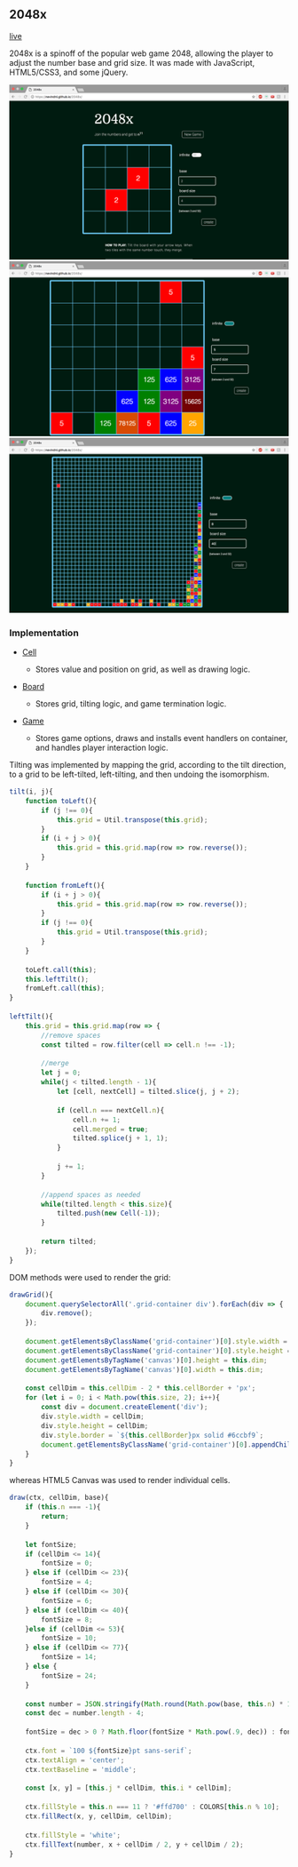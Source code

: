 ## 2048x

[live](https://nevindnl.github.io/2048x)

2048x is a spinoff of the popular web game 2048, allowing the player to adjust the number base and grid size. It was made with JavaScript, HTML5/CSS3, and some jQuery.

![image of splash](./screenshots/splash.png)
![image of 7](./screenshots/7.png)
![image of 40](./screenshots/40.png)

### Implementation
* [Cell][cell]
  * Stores value and position on grid, as well as drawing logic.
* [Board][board]
  * Stores grid, tilting logic, and game termination logic.
* [Game][game]
  * Stores game options, draws and installs event handlers on container, and handles player interaction logic.

  [cell]: ./lib/cell.js
  [board]: ./lib/board.js
  [game]: ./lib/game.js

Tilting was implemented by mapping the grid, according to the tilt direction, to a grid to be left-tilted, left-tilting, and then undoing the isomorphism.

```Javascript
tilt(i, j){
	function toLeft(){
		if (j !== 0){
			this.grid = Util.transpose(this.grid);
		}
		if (i + j > 0){
			this.grid = this.grid.map(row => row.reverse());
		}
	}

	function fromLeft(){
		if (i + j > 0){
			this.grid = this.grid.map(row => row.reverse());
		}
		if (j !== 0){
			this.grid = Util.transpose(this.grid);
		}
	}

	toLeft.call(this);
	this.leftTilt();
	fromLeft.call(this);
}

leftTilt(){
	this.grid = this.grid.map(row => {
		//remove spaces
		const tilted = row.filter(cell => cell.n !== -1);

		//merge
		let j = 0;
		while(j < tilted.length - 1){
			let [cell, nextCell] = tilted.slice(j, j + 2);

			if (cell.n === nextCell.n){
				cell.n += 1;
				cell.merged = true;
				tilted.splice(j + 1, 1);
			}

			j += 1;
		}

		//append spaces as needed
		while(tilted.length < this.size){
			tilted.push(new Cell(-1));
		}

		return tilted;
	});
}
```

DOM methods were used to render the grid:

```Javascript
drawGrid(){
	document.querySelectorAll('.grid-container div').forEach(div => {
		div.remove();
	});

	document.getElementsByClassName('grid-container')[0].style.width = this.dim + 'px';
	document.getElementsByClassName('grid-container')[0].style.height = this.dim + 'px';
	document.getElementsByTagName('canvas')[0].height = this.dim;
	document.getElementsByTagName('canvas')[0].width = this.dim;

	const cellDim = this.cellDim - 2 * this.cellBorder + 'px';
	for (let i = 0; i < Math.pow(this.size, 2); i++){
		const div = document.createElement('div');
		div.style.width = cellDim;
		div.style.height = cellDim;
		div.style.border = `${this.cellBorder}px solid #6ccbf9`;
		document.getElementsByClassName('grid-container')[0].appendChild(div);
	}
}
```

whereas HTML5 Canvas was used to render individual cells.

```Javascript
draw(ctx, cellDim, base){
	if (this.n === -1){
		return;
	}

	let fontSize;
	if (cellDim <= 14){
		fontSize = 0;
	} else if (cellDim <= 23){
		fontSize = 4;
	} else if (cellDim <= 30){
		fontSize = 6;
	} else if (cellDim <= 40){
		fontSize = 8;
	}else if (cellDim <= 53){
		fontSize = 10;
	} else if (cellDim <= 77){
		fontSize = 14;
	} else {
		fontSize = 24;
	}

	const number = JSON.stringify(Math.round(Math.pow(base, this.n) * 100)/100);
	const dec = number.length - 4;

	fontSize = dec > 0 ? Math.floor(fontSize * Math.pow(.9, dec)) : fontSize;

	ctx.font = `100 ${fontSize}pt sans-serif`;
	ctx.textAlign = 'center';
	ctx.textBaseline = 'middle';

	const [x, y] = [this.j * cellDim, this.i * cellDim];

	ctx.fillStyle = this.n === 11 ? '#ffd700' : COLORS[this.n % 10];
	ctx.fillRect(x, y, cellDim, cellDim);

	ctx.fillStyle = 'white';
	ctx.fillText(number, x + cellDim / 2, y + cellDim / 2);
}
```
